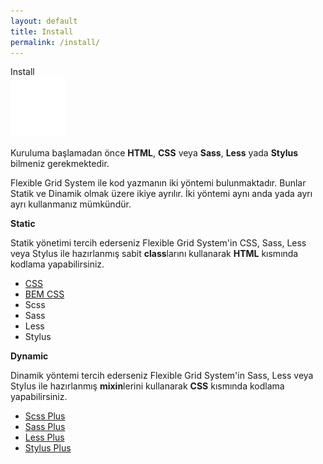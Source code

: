 ```yaml
---
layout: default
title: Install
permalink: /install/
---
```


<div class="dn-browser">
  <div class="dn-browser-header">
    <div class="dn-browser-button">
      <div class="wrap xl-auto">
        <div class="col"><div class="dn-browser-button__circle"></div></div>
        <div class="col"><div class="dn-browser-button__circle"></div></div>
        <div class="col"><div class="dn-browser-button__circle"></div></div>
      </div>
    </div>
    <div class="dn-style--title">
      Install
    </div>
    <a href="/" class="dn-logo"><img src="/img/flexiblegs-logo-white.png" alt=""></a>
  </div>
  <div class="dn-browser-body">
    <div class="dn-browser-body__item">
      <div class="dn-content">
        <p>Kuruluma başlamadan önce <b>HTML</b>, <b>CSS</b> veya <b>Sass</b>, <b>Less</b> yada <b>Stylus</b> bilmeniz gerekmektedir.</p>
        <p>
          Flexible Grid System ile kod yazmanın iki yöntemi bulunmaktadır. Bunlar Statik ve Dinamik olmak üzere ikiye ayrılır. İki yöntemi aynı anda yada ayrı ayrı kullanmanız mümkündür.
        </p>
        <div class="wrap xl-2 xl-top xl-gutter-24">
          <div class="col">
            <p><b>Static</b></p>
            <p>
              Statik yönetimi tercih ederseniz Flexible Grid System'in CSS, Sass, Less veya Stylus ile hazırlanmış sabit <b>class</b>larını kullanarak <b>HTML</b> kısmında kodlama yapabilirsiniz.
            </p>
            <ul>
              <li><a href="/install/css/">CSS</a></li>
              <li><a href="/install/bem-css/">BEM CSS</a></li>
              <li><span class="is-line-through">Scss</span></li>
              <li><span class="is-line-through">Sass</span></li>
              <li><span class="is-line-through">Less</span></li>
              <li><span class="is-line-through">Stylus</span></li>
            </ul>
          </div>
          <div class="col">
            <p><b>Dynamic</b></p>
            <p>
              Dinamik yöntemi tercih ederseniz Flexible Grid System'in Sass, Less veya Stylus ile hazırlanmış <b>mixin</b>lerini kullanarak <b>CSS</b> kısmında kodlama yapabilirsiniz.
            </p>
            <ul>
              <li><a href="/install/scss-plus/">Scss Plus</a></li>
              <li><a href="/install/sass-plus/">Sass Plus</a></li>
              <li><a href="/install/less-plus/">Less Plus</a></li>
              <li><a href="/install/stylus-plus/">Stylus Plus</a></li>
            </ul>
          </div>
        </div>
      </div>
    </div>
  </div>
</div>
